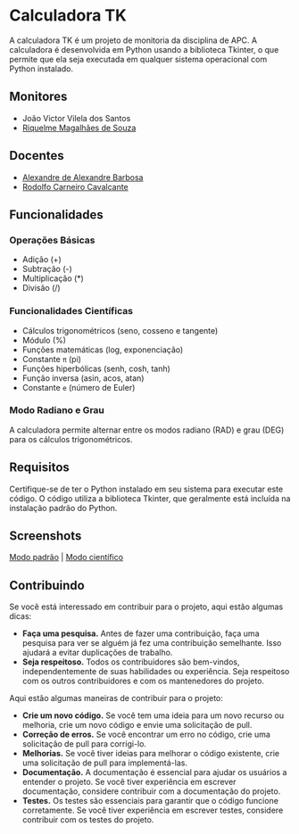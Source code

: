 # Calculadora TK


A calculadora TK é um projeto de monitoria da disciplina de APC. A calculadora é desenvolvida em Python usando a biblioteca Tkinter, o que permite que ela seja executada em qualquer sistema operacional com Python instalado.

## Monitores

- João Victor Vilela dos Santos
- [Riquelme Magalhães de Souza](https://github.com/RiquelmeMagal)

## Docentes

- [Alexandre de Alexandre Barbosa](http://lattes.cnpq.br/9588814902346410)
- [Rodolfo Carneiro Cavalcante](http://lattes.cnpq.br/0181615416246917)

## Funcionalidades

### Operações Básicas

- Adição (+)
- Subtração (-)
- Multiplicação (*)
- Divisão (/)

### Funcionalidades Científicas
- Cálculos trigonométricos (seno, cosseno e tangente)
- Módulo (%)
- Funções matemáticas (log, exponenciação)
- Constante ``π`` (pi)
- Funções hiperbólicas (senh, cosh, tanh)
- Função inversa (asin, acos, atan)
- Constante ``e`` (número de Euler)

### Modo Radiano e Grau
A calculadora permite alternar entre os modos radiano (RAD) e grau (DEG) para os cálculos trigonométricos.

## Requisitos
Certifique-se de ter o Python instalado em seu sistema para executar este código. O código utiliza a biblioteca Tkinter, que geralmente está incluída na instalação padrão do Python.

## Screenshots

[Modo padrão](https://github.com/oaojcc/calculadora-tk/blob/main/Screenshots/modo%20padr%C3%A3o.PNG) | [Modo científico](https://github.com/oaojcc/calculadora-tk/blob/main/Screenshots/modo%20cient%C3%ADfico.PNG)

## Contribuindo

Se você está interessado em contribuir para o projeto, aqui estão algumas dicas:

- **Faça uma pesquisa.** Antes de fazer uma contribuição, faça uma pesquisa para ver se alguém já fez uma contribuição semelhante. Isso ajudará a evitar duplicações de trabalho.
- **Seja respeitoso.** Todos os contribuidores são bem-vindos, independentemente de suas habilidades ou experiência. Seja respeitoso com os outros contribuidores e com os mantenedores do projeto.

Aqui estão algumas maneiras de contribuir para o projeto:

- **Crie um novo código.** Se você tem uma ideia para um novo recurso ou melhoria, crie um novo código e envie uma solicitação de pull.
- **Correção de erros.** Se você encontrar um erro no código, crie uma solicitação de pull para corrigi-lo.
- **Melhorias.** Se você tiver ideias para melhorar o código existente, crie uma solicitação de pull para implementá-las.
- **Documentação.** A documentação é essencial para ajudar os usuários a entender o projeto. Se você tiver experiência em escrever documentação, considere contribuir com a documentação do projeto.
- **Testes.** Os testes são essenciais para garantir que o código funcione corretamente. Se você tiver experiência em escrever testes, considere contribuir com os testes do projeto.
